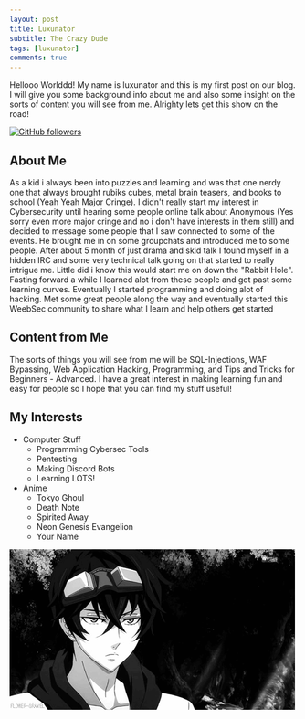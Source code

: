 ```yaml
---
layout: post
title: Luxunator
subtitle: The Crazy Dude
tags: [luxunator]
comments: true
---
```


Hellooo Worlddd! My name is luxunator and this is my first post on our blog. I will give you some background info about me and also some insight on the sorts of content you will see from me. Alrighty lets get this show on the road!

[![GitHub followers](https://img.shields.io/github/followers/luxunator.svg?style=social&label=Follow&maxAge=2592000)](https://github.com/luxunator?tab=followers)

## About Me

As a kid i always been into puzzles and learning and was that one nerdy one that always brought rubiks cubes, metal brain teasers, and books to school (Yeah Yeah Major Cringe). I didn't really start my interest in Cybersecurity until hearing some people online talk about Anonymous (Yes sorry even more major cringe and no i don't have interests in them still) and decided to message some people that I saw connected to some of the events. He brought me in on some groupchats and introduced me to some people. After about 5 month of just drama and skid talk I found myself in a hidden IRC and some very technical talk going on that started to really intrigue me. Little did i know this would start me on down the "Rabbit Hole". Fasting forward a while I learned alot from these people and got past some learning curves. Eventually I started programming and doing alot of hacking. Met some great people along the way and eventually started this WeebSec community to share what I learn and help others get started

## Content from Me

The sorts of things you will see from me will be SQL-Injections, WAF Bypassing, Web Application Hacking, Programming, and Tips and Tricks for Beginners - Advanced. I have a great interest in making learning fun and easy for people so I hope that you can find my stuff useful!

## My Interests
- Computer Stuff
    - Programming Cybersec Tools
    - Pentesting
    - Making Discord Bots
    - Learning LOTS!
- Anime
    - Tokyo Ghoul
    - Death Note
    - Spirited Away
    - Neon Genesis Evangelion
    - Your Name
  
![](/img/lux-yo.gif)
